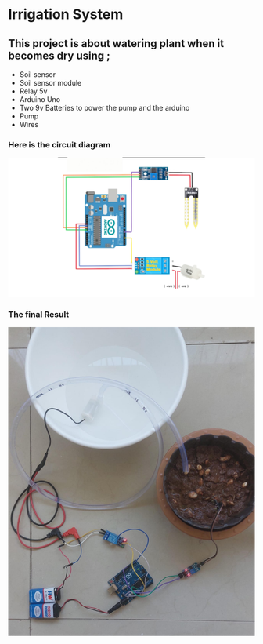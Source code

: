# **Irrigation System**
## This project is about watering plant when it becomes dry using ; 
+ Soil sensor
+ Soil sensor module
+ Relay 5v
+ Arduino Uno
+ Two 9v Batteries to power the pump and the arduino
+ Pump
+ Wires
### Here is the circuit diagram
![Here is the circuit diagram](/Arduino/Irrigation_System/Circuit_diagram.jpg)
### The final Result
![Here is the final result](/Arduino/Irrigation_System/Final.jpeg)
